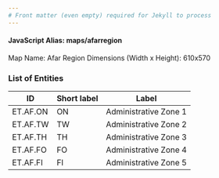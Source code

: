 ```yaml
---
# Front matter (even empty) required for Jekyll to process
---
```


#### JavaScript Alias: maps/afarregion

Map Name: Afar Region
Dimensions (Width x Height): 610x570

### List of Entities

|ID|Short label|Label|
|-|-|-|
|ET.AF.ON|ON|Administrative Zone 1|
|ET.AF.TW|TW|Administrative Zone 2|
|ET.AF.TH|TH|Administrative Zone 3|
|ET.AF.FO|FO|Administrative Zone 4|
|ET.AF.FI|FI|Administrative Zone 5|

